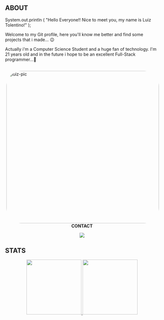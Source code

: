 ## ABOUT

System.out.println ( "Hello Everyone!! Nice to meet you, my name is Luiz Tolentino!" );

Welcome to my Git profile, here you'll know me better and find some projects that i made... 😉

Actually i'm a Computer Science Student and a huge fan of technology.
I'm 21 years old and in the future i hope to be an excellent Full-Stack programmer...🤯

##

<div>
 <img align="right" alt="luiz-pic" height="500"  style="border-radius:50px;" src="https://user-images.githubusercontent.com/66320220/177436841-e5e91632-18ae-451a-8a66-92e51dfb5b10.png">
</div>

<div align="center">
<strong>CONTACT</strong>
<p></p>
</div>


<div align="center">
  <a href="https://beacons.ai/luiztolentino" target="_blank"> <img src="https://img.shields.io/badge/website-000000?style=for-the-badge&logo=About.me&logoColor=white"></a>
  
</div>

## STATS

<div align="center">
  <a href="https://github.com/tolentino15">
  <img height="180em" src="https://github-readme-stats.vercel.app/api?username=tolentino15&show_icons=true&theme=chartreuse-dark&include_all_commits=true&count_private=true"/>
  <img height="180em" src="https://github-readme-stats.vercel.app/api/top-langs/?username=tolentino15&layout=compact&langs_count=7&theme=chartreuse-dark"/>
</div>

